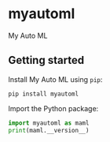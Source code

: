 # myautoml
My Auto ML

## Getting started

Install My Auto ML using `pip`:
```shell script
pip install myautoml
```

Import the Python package:
```python
import myautoml as maml
print(maml.__version__)
```
